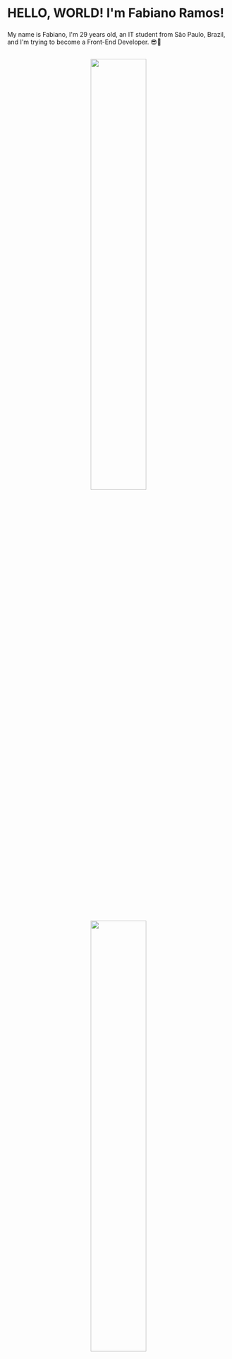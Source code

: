 <h1 align="left">HELLO, WORLD! I'm Fabiano Ramos!</h1>

###

<p align="left">My name is Fabiano, I'm 29 years old, an IT student from São Paulo, Brazil, and I'm trying to become a Front-End Developer. 😎🚀</p>

##

<div align="center">
  <img src="https://github-readme-stats.vercel.app/api?username=FabianoR27&show_icons=true&theme=dark" width="50%"/>
  <img src="https://github-readme-stats.vercel.app/api/top-langs?username=FabianoR27&layout=compact&langs_count=5&theme=dark" width="50%"/><br>
</div>

<br clear="both">



##

<br clear="both">

<div align="left">
  <img src="https://cdn.simpleicons.org/html5/E34F26" height="40" alt="html5 logo"  />
  <img width="12" />
  <img src="https://cdn.simpleicons.org/css3/1572B6" height="40" alt="css3 logo"  />
  <img width="12" />
  <img src="https://cdn.simpleicons.org/php/777BB4" height="40" alt="php logo"  />
  <img width="12" />
  <img src="https://cdn.jsdelivr.net/gh/devicons/devicon/icons/vscode/vscode-original.svg" height="40" alt="vscode logo"  />
  <img width="12" />
  <img src="https://cdn.jsdelivr.net/gh/devicons/devicon/icons/git/git-original.svg" height="40" alt="git logo"  />
</div>

###

<br clear="both">


###

<br clear="both">



